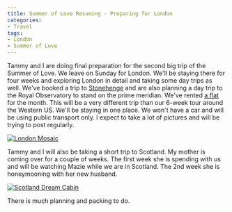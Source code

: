 ```yaml
---
title: Summer of Love Resuming - Preparing for London
categories:
- Travel
tags:
- London
- Summer of Love
---
```


Tammy and I are doing final preparation for the second big trip of the Summer of Love. We leave on Sunday for London. We'll be staying there for four weeks and exploring London in detail and taking some day trips as well. We've booked a trip to [Stonehenge](http://en.wikipedia.org/wiki/Stonehenge) and are also planning a day trip to the Royal Observatory to stand on the prime meridian.
We've rented [a flat](http://maps.google.com/maps?f=q&hl=en&geocode=&q=97+Philbeach+Gardens,+Earls+Court,+London+SW5&sll=44.904888,-93.438689&sspn=0.008891,0.016072&ie=UTF8&z=16&iwloc=addr) for the month. This will be a very different trip than our 6-week tour around the Western US. We'll be staying in one place. We won't have a car and will be using public transport only. I expect to take a lot of pictures and will be trying to post regularly.

[![London Mosaic](http://farm3.static.flickr.com/2212/2529922703_f444ebb4d3.jpg)](http://www.flickr.com/photos/baloncestorrelavega/2529922703/)

Tammy and I will also be taking a short trip to Scotland. My mother is coming over for a couple of weeks. The first week she is spending with us and will be watching Mazie while we are in Scotland. The 2nd week she is honeymooning with her new husband.

[![Scotland Dream Cabin](http://farm1.static.flickr.com/123/349130834_f077e304ba.jpg)](http://www.flickr.com/photos/johnmueller/349130834/)

There is much planning and packing to do.
